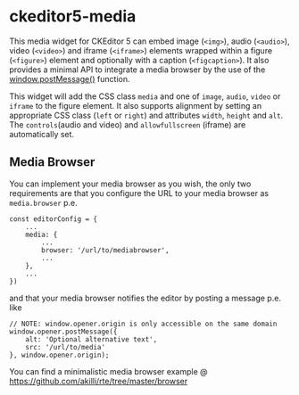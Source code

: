 # ckeditor5-media

This media widget for CKEditor 5 can embed image (`<img>`), audio (`<audio>`), video (`<video>`) and iframe (`<iframe>`) elements wrapped within a figure (`<figure>`) element and optionally with a caption (`<figcaption>`). It also provides a minimal API to integrate a media browser by the use of the [window.postMessage()](https://developer.mozilla.org/en-US/docs/Web/API/Window/postMessage) function.

This widget will add the CSS class `media` and one of `image`, `audio`, `video` or `iframe` to the figure element. It also supports alignment by setting an appropriate CSS class (`left` or `right`) and attributes `width`, `height` and `alt`. The `controls`(audio and video) and `allowfullscreen` (iframe) are automatically set. 

## Media Browser

You can implement your media browser as you wish, the only two requirements are that you configure the URL to your media browser as `media.browser` p.e.

    const editorConfig = {
        ...
        media: {
            ...
            browser: '/url/to/mediabrowser',
            ...
        },
        ...
    })

and that your media browser notifies the editor by posting a message p.e. like

    // NOTE: window.opener.origin is only accessible on the same domain
    window.opener.postMessage({
        alt: 'Optional alternative text',
        src: '/url/to/media'
    }, window.opener.origin);

You can find a minimalistic media browser example @ https://github.com/akilli/rte/tree/master/browser 
